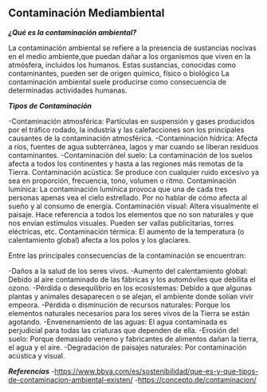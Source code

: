 ## Contaminación Mediambiental

_**¿Qué es la contaminación ambiental?**_

La contaminación ambiental se refiere a la presencia de sustancias nocivas en el medio ambiente,que puedan dañar a los organismos que viven en la atmósfera, incluidos los humanos.
Estas sustancias, conocidas como contaminantes, pueden ser de origen químico, físico o biológico
La contaminación ambiental suele producirse como consecuencia de determinadas actividades humanas.

_**Tipos de Contaminación**_

-Contaminación atmosférica: Partículas en suspensión y gases producidos por el tráfico rodado, la industria y las calefacciones son los principales causantes de la contaminación atmosférica.
-Contaminación hídrica: Afecta a ríos, fuentes de agua subterránea, lagos y mar cuando se liberan residuos contaminantes.
-Contaminación del suelo: La contaminación de los suelos afecta a todos los continentes y hasta a las regiones más remotas de la Tierra.
Contaminación acústica: Se produce con cualquier ruido excesivo ya sea en proporción, frecuencia, tono, volumen o ritmo.
Contaminación lumínica: La contaminación lumínica provoca que una de cada tres personas apenas vea el cielo estrellado. Por no hablar de cómo afecta al sueño y al consumo de energía.
Contaminación visual: Altera visualmente el paisaje. Hace referencia a todos los elementos que no son naturales y que nos envían estímulos visuales. Pueden ser vallas publicitarias, torres eléctricas, etc.
Contaminación térmica: El aumento de la temperatura (o calentamiento global) afecta a los polos y los glaciares.

Entre las principales consecuencias de la contaminación se encuentran:

-Daños a la salud de los seres vivos. 
-Aumento del calentamiento global: Debido al aire contaminado de las fábricas y los automóviles que debilita el ozono.
-Pérdida o desequilibrio en los ecosistemas: Debido a que algunas plantas y animales desaparecen o se alejan, el ambiente donde solían vivir empeora.
-Pérdida o disminución de recursos naturales: Porque los elementos naturales necesarios para los seres vivos de la Tierra se están agotando.
-Envenenamiento de las aguas: El agua contaminada es perjudicial para todas las criaturas que dependen de ella.
-Erosión del suelo: Porque demasiado veneno y fabricantes de alimentos dañan la tierra, el agua y el aire.
-Degradación de paisajes naturales: Por contaminación acústica y visual.

_**Referencias**_
-https://www.bbva.com/es/sostenibilidad/que-es-y-que-tipos-de-contaminacion-ambiental-existen/
-https://concepto.de/contaminacion/
